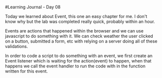 #Learning Journal - Day 08

Today we learned about Event, this one an easy chapter for me. I don't know  why but the lab was completed really quick, probably within an hour.  

Events are  actions that happened within the browser and we can use javascript to do something with it. We can check weather the user clicked on a button, submitted a form, etc with relying on a server doing all of these validations.

In order to code a script to do something with an event, we first create an Event listener which is waiting for the action(event) to happen, when that happens we call the event handler to run the code with in the function written for this event. 
